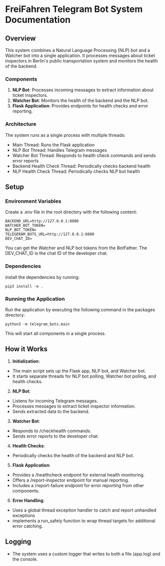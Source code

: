# FreiFahren Telegram Bot System Documentation

## Overview

This system combines a Natural Language Processing (NLP) bot and a Watcher bot into a single application. It processes messages about ticket inspectors in Berlin's public transportation system and monitors the health of the backend.

### Components

1. **NLP Bot**: Processes incoming messages to extract information about ticket inspectors.
2. **Watcher Bot**: Monitors the health of the backend and the NLP bot.
3. **Flask Application**: Provides endpoints for health checks and error reporting.

### Architecture

The system runs as a single process with multiple threads:

-   Main Thread: Runs the Flask application
-   NLP Bot Thread: Handles Telegram messages
-   Watcher Bot Thread: Responds to health check commands and sends error reports
-   Backend Health Check Thread: Periodically checks backend health
-   NLP Health Check Thread: Periodically checks NLP bot health

## Setup

### Environment Variables

Create a .env file in the root directory with the following content:

```shell
BACKEND_URL=http://127.0.0.1:8080
WATCHER_BOT_TOKEN=
NLP_BOT_TOKEN=
TELEGERAM_BOTS_URL=http://127.0.0.1:6000
DEV_CHAT_ID=
```

You can get the Watcher and NLP bot tokens from the BotFather. The DEV_CHAT_ID is the chat ID of the developer chat.

### Dependencies

install the dependencies by running:

```shell
pip3 install -e .
```

### Running the Application

Run the application by executing the following command in the packages directory:

```shell
python3 -m telegram_bots.main
```

This will start all components in a single process.

## How it Works

1. **Initialization**:

-   The main script sets up the Flask app, NLP bot, and Watcher bot.
-   It starts separate threads for NLP bot polling, Watcher bot polling, and health checks.

2. **NLP Bot**:

-   Listens for incoming Telegram messages.
-   Processes messages to extract ticket inspector information.
-   Sends extracted data to the backend.

3. **Watcher Bot**:

-   Responds to /checkhealth commands.
-   Sends error reports to the developer chat.

4. **Health Checks**:

-   Periodically checks the health of the backend and NLP bot.

5. **Flask Application**:

-   Provides a /healthcheck endpoint for external health monitoring.
-   Offers a /report-inspector endpoint for manual reporting.
-   Includes a /report-failure endpoint for error reporting from other components.

6. **Error Handling**:

-   Uses a global thread exception handler to catch and report unhandled exceptions
-   implements a run_safely function to wrap thread targets for additional error catching.

## Logging

-   The system uses a custom logger that writes to both a file (app.log) and the console.
